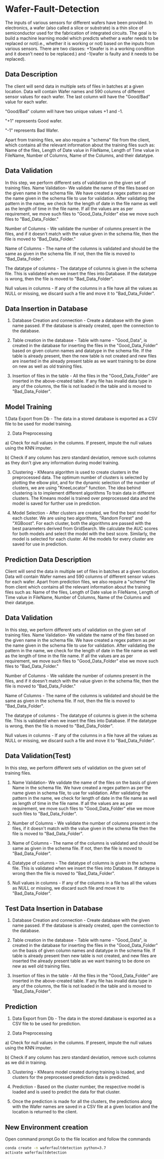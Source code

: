 
# Wafer-Fault-Detection

The inputs of various sensors for different wafers have been provided. In electronics, a wafer (also called a slice or substrate) is a thin slice of semiconductor used for the fabrication of integrated circuits. The goal is to build a machine learning model which predicts whether a wafer needs to be replaced or not(i.e., whether it is working or not) based on the inputs from various sensors. There are two classes: +1(wafer is in a working condition and it doesn’t need to be replaced.) and -1(wafer is faulty and it needs to be replaced).


## Data Description 
The client will send data in multiple sets of files in batches at a given location. Data will contain Wafer names and 590 columns of different sensor values for each wafer. The last column will have the "Good/Bad" value for each wafer.

"Good/Bad" column will have two unique values +1 and -1.

"+1" represents Good wafer.

"-1" represents Bad Wafer.

Apart from training files, we also require a "schema" file from the client, which contains all the relevant information about the training files such as: Name of the files, Length of Date value in FileName, Length of Time value in FileName, Number of Columns, Name of the Columns, and their datatype.
## Data Validation
In this step, we perform different sets of validation on the given set of training files.
Name Validation- We validate the name of the files based on the given name in the schema file. We have created a regex pattern as per the name given in the schema file to use for validation. After validating the pattern in the name, we check for the length of date in the file name as well as the length of time in the file name. If all the values are as per requirement, we move such files to "Good_Data_Folder" else we move such files to "Bad_Data_Folder."

Number of Columns - We validate the number of columns present in the files, and if it doesn't match with the value given in the schema file, then the file is moved to "Bad_Data_Folder."

Name of Columns - The name of the columns is validated and should be the same as given in the schema file. If not, then the file is moved to "Bad_Data_Folder".

The datatype of columns - The datatype of columns is given in the schema file. This is validated when we insert the files into Database. If the datatype is wrong, then the file is moved to "Bad_Data_Folder".

Null values in columns - If any of the columns in a file have all the values as NULL or missing, we discard such a file and move it to "Bad_Data_Folder".
## Data Insertion in Database
1. Database Creation and connection - Create a database with the given name passed. If the database is already created, open the connection to the database.

2. Table creation in the database - Table with name - "Good_Data", is created in the database for inserting the files in the "Good_Data_Folder" based on given column names and datatype in the schema file. If the table is already present, then the new table is not created and new files are inserted in the already present table as we want training to be done on new as well as old training files.

3. Insertion of files in the table - All the files in the "Good_Data_Folder" are inserted in the above-created table. If any file has invalid data type in any of the columns, the file is not loaded in the table and is moved to "Bad_Data_Folder".
## Model Training
1.Data Export from Db - The data in a stored database is exported as a CSV file to be used for model training.

2. Data Preprocessing

a) Check for null values in the columns. If present, impute the null values using the KNN imputer.

b) Check if any column has zero standard deviation, remove such columns as they don't give any information during model training.

3. Clustering - KMeans algorithm is used to create clusters in the preprocessed data. The optimum number of clusters is selected by plotting the elbow plot, and for the dynamic selection of the number of clusters, we are using "KneeLocator" function. The idea behind clustering is to implement different algorithms To train data in different clusters. The Kmeans model is trained over preprocessed data and the model is saved for further use in prediction.

4. Model Selection - After clusters are created, we find the best model for each cluster. We are using two algorithms, "Random Forest" and "XGBoost". For each cluster, both the algorithms are passed with the best parameters derived from GridSearch. We calculate the AUC scores for both models and select the model with the best score. Similarly, the model is selected for each cluster. All the models for every cluster are saved for use in prediction.
## Prediction Data Description
Client will send the data in multiple set of files in batches at a given location. Data will contain Wafer names and 590 columns of different sensor values for each wafer. Apart from prediction files, we also require a "schema" file from client which contains all the relevant information about the training files such as: Name of the files, Length of Date value in FileName, Length of Time value in FileName, Number of Columns, Name of the Columns and their datatype.
## Data Validation
In this step, we perform different sets of validation on the given set of training files.
Name Validation- We validate the name of the files based on the given name in the schema file. We have created a regex pattern as per the name given in the schema file to use for validation. After validating the pattern in the name, we check for the length of date in the file name as well as the length of time in the file name. If all the values are as per requirement, we move such files to "Good_Data_Folder" else we move such files to "Bad_Data_Folder."

Number of Columns - We validate the number of columns present in the files, and if it doesn't match with the value given in the schema file, then the file is moved to "Bad_Data_Folder."

Name of Columns - The name of the columns is validated and should be the same as given in the schema file. If not, then the file is moved to "Bad_Data_Folder".

The datatype of columns - The datatype of columns is given in the schema file. This is validated when we insert the files into Database. If the datatype is wrong, then the file is moved to "Bad_Data_Folder".

Null values in columns - If any of the columns in a file have all the values as NULL or missing, we discard such a file and move it to "Bad_Data_Folder".
## Data Validation(Test)
In this step, we perform different sets of validation on the given set of training files.

1. Name Validation- We validate the name of the files on the basis of given Name in the schema file. We have created a regex pattern as per the name given in schema file, to use for validation. After validating the pattern in the name, we check for length of date in the file name as well as length of time in the file name. If all the values are as per requirement, we move such files to "Good_Data_Folder" else we move such files to "Bad_Data_Folder".

2. Number of Columns - We validate the number of columns present in the files, if it doesn't match with the value given in the schema file then the file is moved to "Bad_Data_Folder".

3. Name of Columns - The name of the columns is validated and should be same as given in the schema file. If not, then the file is moved to "Bad_Data_Folder".

4. Datatype of columns - The datatype of columns is given in the schema file. This is validated when we insert the files into Database. If dataype is wrong then the file is moved to "Bad_Data_Folder".

5. Null values in columns - If any of the columns in a file has all the values as NULL or missing, we discard such file and move it to "Bad_Data_Folder".
## Test Data Insertion in Database
1. Database Creation and connection - Create database with the given name passed. If the database is already created, open the connection to the database.

2. Table creation in the database - Table with name - "Good_Data", is created in the database for inserting the files in the "Good_Data_Folder" on the basis of given column names and datatype in the schema file. If table is already present then new table is not created, and new files are inserted the already present table as we want training to be done on new as well old training files.

3. Insertion of files in the table - All the files in the "Good_Data_Folder" are inserted in the above-created table. If any file has invalid data type in any of the columns, the file is not loaded in the table and is moved to "Bad_Data_Folder".
## Prediction
1. Data Export from Db - The data in the stored database is exported as a CSV file to be used for prediction.

2. Data Preprocessing

a) Check for null values in the columns. If present, impute the null values using the KNN imputer.

b) Check if any column has zero standard deviation, remove such columns as we did in training.

3. Clustering - KMeans model created during training is loaded, and clusters for the preprocessed prediction data is predicted.

4. Prediction - Based on the cluster number, the respective model is loaded and is used to predict the data for that cluster.

5. Once the prediction is made for all the clusters, the predictions along with the Wafer names are saved in a CSV file at a given location and the location is returned to the client.
## New Environment creation
Open command prompt.Go to the file location and follow the commands 
```bash
conda create -n waferfaultdetection python=3.7
activate waferfaultdetection
```
